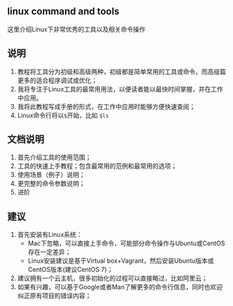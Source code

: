 ## linux command and tools
这里介绍Linux下非常优秀的工具以及相关命令操作

## 说明
1. 教程将工具分为初级和高级两种，初级都是简单常用的工具或命令，而高级篇更多的适合程序调试或优化；
2. 我将专注于Linux工具的最常用用法，以便读者能以最快时间掌握，并在工作中应用。
3. 我将此教程写成手册的形式，在工作中应用时能够方便快速查阅；
4. Linux命令行将以`$`开始，比如 `$ls`

## 文档说明
1. 首先介绍工具的使用范围；
2. 工具的快速上手教程；包含最常用的范例和最常用的选项；
3. 使用场景（例子）说明；
4. 更完整的命令参数说明；
5. 进阶

## 建议
1. 首先安装有Linux系统：
    - Mac下忽略，可以直接上手命令，可能部分命令操作与Ubuntu或CentOS存在一定差异；
    - Linux安装建议是基于Virtual box+Vagrant，然后安装Ubuntu版本或CentOS版本(建议CentOS 7)；
2. 建议拥有一个云主机，很多初始化的过程可以直接略过，比如阿里云；
3. 如果有兴趣，可以基于Google或者Man了解更多的命令行信息，同时也欢迎纠正原有项目的错误内容；




